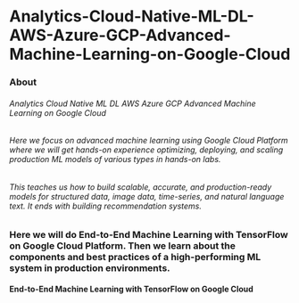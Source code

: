 # Analytics-Cloud-Native-ML-DL-AWS-Azure-GCP-Advanced-Machine-Learning-on-Google-Cloud
### About
###### Analytics Cloud Native ML DL AWS Azure GCP Advanced Machine Learning on Google Cloud

###### Here we focus on advanced machine learning using Google Cloud Platform where we will get hands-on experience optimizing, deploying, and scaling production ML models of various types in hands-on labs. 
###### This teaches us how to build scalable, accurate, and production-ready models for structured data, image data, time-series, and natural language text. It ends with building recommendation systems.

### Here we will do End-to-End Machine Learning with TensorFlow on Google Cloud Platform. Then we learn about the components and best practices of a high-performing ML system in production environments.
#### End-to-End Machine Learning with TensorFlow on Google Cloud
